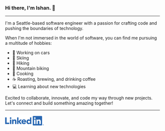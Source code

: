 ### Hi there, I'm Ishan. 👋
----

I'm a Seattle-based software engineer with a passion for crafting code and pushing the boundaries of technology.

When I'm not immersed in the world of software, you can find me pursuing a multitude of hobbies:
- 🔧 Working on cars
- 🎿 Skiing 
- 🌄 Hiking 
- 🚵 Mountain biking
- 🥟 Cooking
- ☕ Roasting, brewing, and drinking coffee
- 💻 Learning about new technologies

Excited to collaborate, innovate, and code my way through new projects. Let's connect and build something amazing together!

----

[<img src="linkedin.png" alt="LinkedIn" height=40 />](https://www.linkedin.com/in/ishanjaidka/)



<!--
**Ishan-Jaidka/Ishan-Jaidka** is a ✨ _special_ ✨ repository because its `README.md` (this file) appears on your GitHub profile.

Here are some ideas to get you started:

- 🔭 I’m currently working on ...
- 🌱 I’m currently learning ...
- 👯 I’m looking to collaborate on ...
- 🤔 I’m looking for help with ...
- 💬 Ask me about ...
- 📫 How to reach me: ...
- 😄 Pronouns: ...
- ⚡ Fun fact: ...
-->

